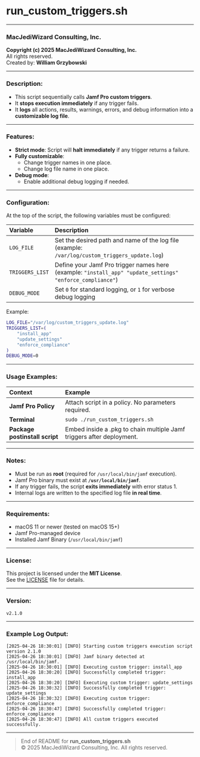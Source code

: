 # run_custom_triggers.sh

---

### MacJediWizard Consulting, Inc.
**Copyright (c) 2025 MacJediWizard Consulting, Inc.**  
All rights reserved.  
Created by: **William Grzybowski**

---

### Description:
- This script sequentially calls **Jamf Pro custom triggers**.
- It **stops execution immediately** if any trigger fails.
- It **logs** all actions, results, warnings, errors, and debug information into a **customizable log file**.

---

### Features:
- **Strict mode**: Script will **halt immediately** if any trigger returns a failure.
- **Fully customizable**:
  - Change trigger names in one place.
  - Change log file name in one place.
- **Debug mode**:
  - Enable additional debug logging if needed.

---

### Configuration:
At the top of the script, the following variables must be configured:

| Variable | Description |
|:---------|:------------|
| `LOG_FILE` | Set the desired path and name of the log file (example: `/var/log/custom_triggers_update.log`) |
| `TRIGGERS_LIST` | Define your Jamf Pro trigger names here (example: `"install_app" "update_settings" "enforce_compliance"`) |
| `DEBUG_MODE` | Set `0` for standard logging, or `1` for verbose debug logging |

Example:
```bash
LOG_FILE="/var/log/custom_triggers_update.log"
TRIGGERS_LIST=(
    "install_app"
    "update_settings"
    "enforce_compliance"
)
DEBUG_MODE=0
```

---

### Usage Examples:
| Context | Example |
|:--------|:--------|
| **Jamf Pro Policy** | Attach script in a policy. No parameters required. |
| **Terminal** | `sudo ./run_custom_triggers.sh` |
| **Package postinstall script** | Embed inside a .pkg to chain multiple Jamf triggers after deployment. |

---

### Notes:
- Must be run as **root** (required for `/usr/local/bin/jamf` execution).
- Jamf Pro binary must exist at **`/usr/local/bin/jamf`**.
- If any trigger fails, the script **exits immediately** with error status 1.
- Internal logs are written to the specified log file **in real time**.

---

### Requirements:
- macOS 11 or newer (tested on macOS 15+)
- Jamf Pro-managed device
- Installed Jamf Binary (`/usr/local/bin/jamf`)

---

### License:
This project is licensed under the **MIT License**.  
See the [LICENSE](LICENSE) file for details.

---

### Version:
`v2.1.0`

---

### Example Log Output:
```
[2025-04-26 18:30:01] [INFO] Starting custom triggers execution script version 2.1.0
[2025-04-26 18:30:01] [INFO] Jamf binary detected at /usr/local/bin/jamf.
[2025-04-26 18:30:01] [INFO] Executing custom trigger: install_app
[2025-04-26 18:30:20] [INFO] Successfully completed trigger: install_app
[2025-04-26 18:30:20] [INFO] Executing custom trigger: update_settings
[2025-04-26 18:30:32] [INFO] Successfully completed trigger: update_settings
[2025-04-26 18:30:32] [INFO] Executing custom trigger: enforce_compliance
[2025-04-26 18:30:47] [INFO] Successfully completed trigger: enforce_compliance
[2025-04-26 18:30:47] [INFO] All custom triggers executed successfully.
```

---

> End of README for **run_custom_triggers.sh**  
> © 2025 MacJediWizard Consulting, Inc. All rights reserved.